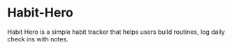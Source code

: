 # Habit-Hero
Habit Hero is a simple habit tracker that helps users build routines, log daily check ins with notes.
